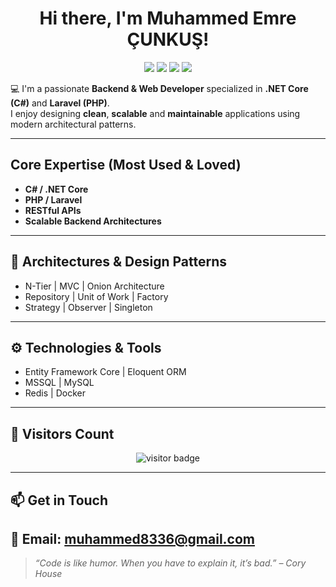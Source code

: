 <h1 align="center"> Hi there, I'm Muhammed Emre ÇUNKUŞ!</h1>

<p align="center">
  <img src="https://img.shields.io/badge/C%23-239120?style=for-the-badge&logo=csharp&logoColor=white"/>
  <img src="https://img.shields.io/badge/.NET-512BD4?style=for-the-badge&logo=dotnet&logoColor=white"/>
  <img src="https://img.shields.io/badge/PHP-777BB4?style=for-the-badge&logo=php&logoColor=white"/>
  <img src="https://img.shields.io/badge/Laravel-FF2D20?style=for-the-badge&logo=laravel&logoColor=white"/>
</p>

💻 I'm a passionate **Backend & Web Developer** specialized in **.NET Core (C#)** and **Laravel (PHP)**.  
I enjoy designing **clean**, **scalable** and **maintainable** applications using modern architectural patterns.

---

## Core Expertise (Most Used & Loved)
- **C# / .NET Core**  
- **PHP / Laravel**  
- **RESTful APIs**  
- **Scalable Backend Architectures**

---

## 🧠 Architectures & Design Patterns
- N-Tier | MVC | Onion Architecture  
- Repository | Unit of Work | Factory  
- Strategy | Observer | Singleton

---

## ⚙️ Technologies & Tools
- Entity Framework Core | Eloquent ORM  
- MSSQL | MySQL  
- Redis | Docker  

---

## 👀 Visitors Count
<p align="center">
  <img src="https://komarev.com/ghpvc/?username=emrecunkus&label=Profile%20Views&color=blue&style=flat" alt="visitor badge"/>
</p>

---

## 📫 Get in Touch
📧 Email: **muhammed8336@gmail.com**  
---

> _“Code is like humor. When you have to explain it, it’s bad.” – Cory House_

